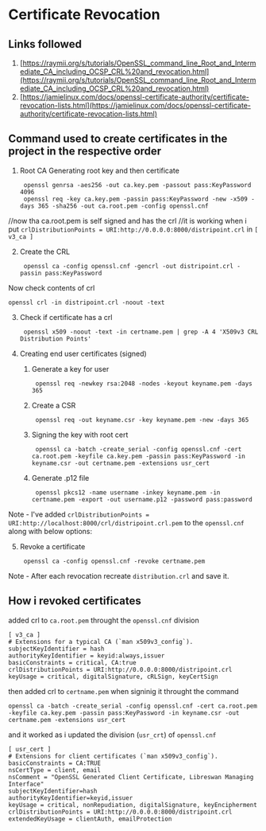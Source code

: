 # Certificate Revocation

## Links followed
1. [https://raymii.org/s/tutorials/OpenSSL_command_line_Root_and_Intermediate_CA_including_OCSP_CRL%20and_revocation.html](https://raymii.org/s/tutorials/OpenSSL_command_line_Root_and_Intermediate_CA_including_OCSP_CRL%20and_revocation.html)
2. [https://jamielinux.com/docs/openssl-certificate-authority/certificate-revocation-lists.html](https://jamielinux.com/docs/openssl-certificate-authority/certificate-revocation-lists.html)


## Command used to create certificates in the project in the respective order

1. Root CA
Generating root key and then certificate

		openssl genrsa -aes256 -out ca.key.pem -passout pass:KeyPassword 4096  
		openssl req -key ca.key.pem -passin pass:KeyPassword -new -x509 -days 365 -sha256 -out ca.root.pem -config openssl.cnf 
//now tha ca.root.pem is self signed and has the crl
//it is working when i put `crlDistributionPoints = URI:http://0.0.0.0:8000/distripoint.crl` in `[ v3_ca ]`


2. Create the CRL

		openssl ca -config openssl.cnf -gencrl -out distripoint.crl -passin pass:KeyPassword

Now check contents of crl
	
	openssl crl -in distripoint.crl -noout -text

3. Check if certificate has a crl

		openssl x509 -noout -text -in certname.pem | grep -A 4 'X509v3 CRL Distribution Points'


4. Creating end user certificates (signed)
	1. Generate a key for user

			openssl req -newkey rsa:2048 -nodes -keyout keyname.pem -days 365 

	2. Create a CSR

			openssl req -out keyname.csr -key keyname.pem -new -days 365  

	3. Signing the key with root cert

			openssl ca -batch -create_serial -config openssl.cnf -cert ca.root.pem -keyfile ca.key.pem -passin pass:KeyPassword -in keyname.csr -out certname.pem -extensions usr_cert  

	4. Generate .p12 file

			openssl pkcs12 -name username -inkey keyname.pem -in certname.pem -export -out username.p12 -password pass:password 

Note - I've added `crlDistributionPoints = URI:http://localhost:8000/crl/distripoint.crl.pem` to the `openssl.cnf` along with below options:


5. Revoke a certificate

		openssl ca -config openssl.cnf -revoke certname.pem
Note - After each revocation recreate `distribution.crl` and save it.


## How i revoked certificates
added crl to `ca.root.pem` throught the `openssl.cnf` division
	
	[ v3_ca ]
	# Extensions for a typical CA (`man x509v3_config`).
	subjectKeyIdentifier = hash
	authorityKeyIdentifier = keyid:always,issuer
	basicConstraints = critical, CA:true
	crlDistributionPoints = URI:http://0.0.0.0:8000/distripoint.crl
	keyUsage = critical, digitalSignature, cRLSign, keyCertSign

then added crl to `certname.pem` when signinig it throught the command 

	openssl ca -batch -create_serial -config openssl.cnf -cert ca.root.pem -keyfile ca.key.pem -passin pass:KeyPassword -in keyname.csr -out certname.pem -extensions usr_cert

and it worked as i updated the division (`usr_crt`) of `openssl.cnf`

	[ usr_cert ]
	# Extensions for client certificates (`man x509v3_config`).
	basicConstraints = CA:TRUE
	nsCertType = client, email
	nsComment = "OpenSSL Generated Client Certificate, Libreswan Managing Interface"
	subjectKeyIdentifier=hash
	authorityKeyIdentifier=keyid,issuer
	keyUsage = critical, nonRepudiation, digitalSignature, keyEncipherment
	crlDistributionPoints = URI:http://0.0.0.0:8000/distripoint.crl
	extendedKeyUsage = clientAuth, emailProtection
